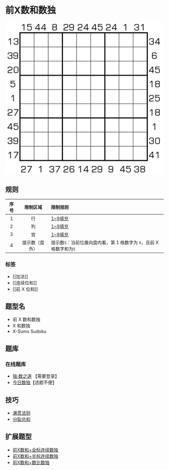 # 前X数和数独

![题](../../../../images/sudoku/前X数和数独.png)

## 规则

| 序号  |  限制区域   | 限制规则                                       |
|:---:|:-------:|:-------------------------------------------|
|  1  |    行    | [1~9填充]                                    |
|  2  |    列    | [1~9填充]                                    |
|  3  |    宫    | [1~9填充]                                    |
|  4  | 提示数（盘外） | 提示数`S`：当前位置向盘内看，第 1 格数字为 `X`，且前 X 格数字和为`S` |

### 标签

- [[加法]]
- [[连续位和]]
- [[前 X 位和]]

## 题型名

- 前 X 数和数独
- X 和数独
- X-Sums Sudoku

## 题库

### 在线题库

- [独·数之道](http://www.sudokufans.org.cn/lx/game.index.php?type=xsum) 【需要登录】
- [今日数独]【选题不便】

## 技巧

- [满贯法则](https://www.bilibili.com/read/cv10242296)
- [分裂总和](https://www.bilibili.com/read/cv10242296)

## 扩展题型

- [前X数和+全标连续数独](../../混合类/前X数和+全标连续数独.md)
- [前X数和+半标连续数独](../../混合类/前X数和+半标连续数独.md)
- [前X数和+数比数独](../../混合类/前X数和+数比数独.md)

[今日数独]: https://cn.sudoku.today/g-x-sums-sudoku/

[1~9填充]: ../../../../rules.md#1to9填充
